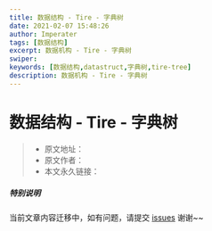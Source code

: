 ```yaml
---
title: 数据结构 - Tire - 字典树
date: 2021-02-07 15:48:26
author: Imperater
tags: [数据结构]
excerpt: 数据机构 - Tire - 字典树
swiper:
keywords: [数据结构,datastruct,字典树,tire-tree]
description: 数据机构 - Tire - 字典树
---
```


# 数据结构 - Tire - 字典树

> * 原文地址：[]()
> * 原文作者：[]()
> * 本文永久链接：[]()

##### **特别说明**

当前文章内容迁移中，如有问题，请提交 [issues](https://github.com/Starrier/starrier.github.io/issues) 谢谢~~

